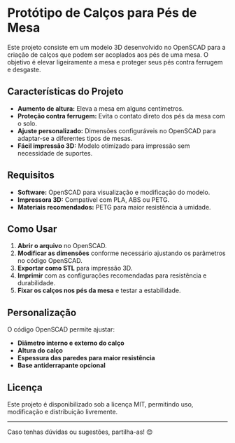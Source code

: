 # Protótipo de Calços para Pés de Mesa

Este projeto consiste em um modelo 3D desenvolvido no OpenSCAD para a criação de calços que podem ser acoplados aos pés de uma mesa. O objetivo é elevar ligeiramente a mesa e proteger seus pés contra ferrugem e desgaste.

## Características do Projeto
- **Aumento de altura:** Eleva a mesa em alguns centímetros.
- **Proteção contra ferrugem:** Evita o contato direto dos pés da mesa com o solo.
- **Ajuste personalizado:** Dimensões configuráveis no OpenSCAD para adaptar-se a diferentes tipos de mesas.
- **Fácil impressão 3D:** Modelo otimizado para impressão sem necessidade de suportes.

## Requisitos
- **Software:** OpenSCAD para visualização e modificação do modelo.
- **Impressora 3D:** Compatível com PLA, ABS ou PETG.
- **Materiais recomendados:** PETG para maior resistência à umidade.

## Como Usar
1. **Abrir o arquivo** no OpenSCAD.
2. **Modificar as dimensões** conforme necessário ajustando os parâmetros no código OpenSCAD.
3. **Exportar como STL** para impressão 3D.
4. **Imprimir** com as configurações recomendadas para resistência e durabilidade.
5. **Fixar os calços nos pés da mesa** e testar a estabilidade.

## Personalização
O código OpenSCAD permite ajustar:
- **Diâmetro interno e externo do calço**
- **Altura do calço**
- **Espessura das paredes para maior resistência**
- **Base antiderrapante opcional**

## Licença
Este projeto é disponibilizado sob a licença MIT, permitindo uso, modificação e distribuição livremente.

---

Caso tenhas dúvidas ou sugestões, partilha-as! 😊


